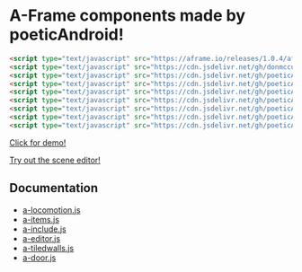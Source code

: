 # A-Frame components made by poeticAndroid!

```html
<script type="text/javascript" src="https://aframe.io/releases/1.0.4/aframe.min.js"></script>
<script type="text/javascript" src="https://cdn.jsdelivr.net/gh/donmccurdy/aframe-physics-system@v4.0.1/dist/aframe-physics-system.min.js"></script>
<script type="text/javascript" src="https://cdn.jsdelivr.net/gh/poeticAndroid/poetic-aframe@v0.17/components/utils.js"></script>
<script type="text/javascript" src="https://cdn.jsdelivr.net/gh/poeticAndroid/poetic-aframe@v0.17/components/a-locomotion.js"></script>
<script type="text/javascript" src="https://cdn.jsdelivr.net/gh/poeticAndroid/poetic-aframe@v0.17/components/a-items.js"></script>
<script type="text/javascript" src="https://cdn.jsdelivr.net/gh/poeticAndroid/poetic-aframe@v0.17/components/a-include.js"></script>
<script type="text/javascript" src="https://cdn.jsdelivr.net/gh/poeticAndroid/poetic-aframe@v0.17/components/a-editor.js"></script>
<script type="text/javascript" src="https://cdn.jsdelivr.net/gh/poeticAndroid/poetic-aframe@v0.17/components/a-tiledwalls.js"></script>
<script type="text/javascript" src="https://cdn.jsdelivr.net/gh/poeticAndroid/poetic-aframe@v0.17/components/a-door.js"></script>
```

[Click for demo!](https://poetic-aframe.glitch.me/)

[Try out the scene editor!](https://poetic-aframe.glitch.me/editor.html)

## Documentation

- [a-locomotion.js](https://github.com/poeticAndroid/poetic-aframe/blob/master/components/a-locomotion.md)
- [a-items.js](https://github.com/poeticAndroid/poetic-aframe/blob/master/components/a-items.md)
- [a-include.js](https://github.com/poeticAndroid/poetic-aframe/blob/master/components/a-include.md)
- [a-editor.js](https://github.com/poeticAndroid/poetic-aframe/blob/master/components/a-editor.md)
- [a-tiledwalls.js](https://github.com/poeticAndroid/poetic-aframe/blob/master/components/a-tiledwalls.md)
- [a-door.js](https://github.com/poeticAndroid/poetic-aframe/blob/master/components/a-door.md)

